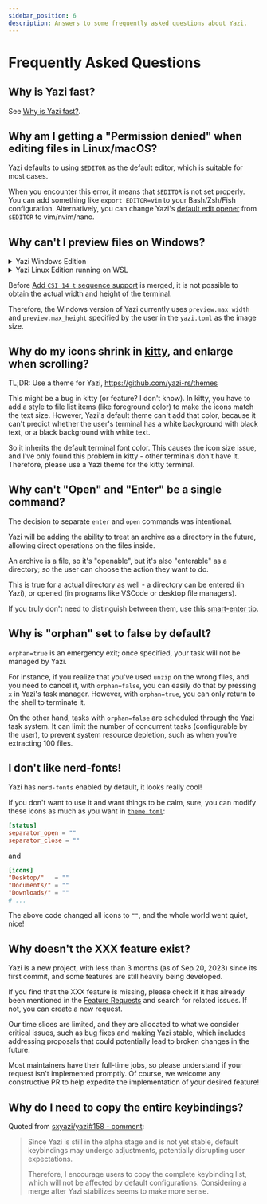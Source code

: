 ```yaml
---
sidebar_position: 6
description: Answers to some frequently asked questions about Yazi.
---
```


# Frequently Asked Questions

## Why is Yazi fast?

See [Why is Yazi fast?](/blog/why-is-yazi-fast).

## Why am I getting a "Permission denied" when editing files in Linux/macOS?

Yazi defaults to using `$EDITOR` as the default editor, which is suitable for most cases.

When you encounter this error, it means that `$EDITOR` is not set properly. You can add something like `export EDITOR=vim` to your Bash/Zsh/Fish configuration.
Alternatively, you can change Yazi's [default edit opener](https://github.com/sxyazi/yazi/blob/main/yazi-config/preset/yazi.toml) from `$EDITOR` to vim/nvim/nano.

## Why can't I preview files on Windows?

<details>
  <summary>Yazi Windows Edition</summary>
  <div>

Have you added Git to the `PATH` according to the [Windows Installation Guide](https://github.com/sxyazi/yazi/wiki/Windows-Installation-Guide#requirements)?

Please make sure the `file` command is available in your terminal, you can do a `file -v` to verify it.

  </div>
</details>

<details>
  <summary>Yazi Linux Edition running on WSL</summary>
  <div>

Limited by ConPTY, the Windows version of Yazi has had to implement many workarounds, which are not perfect.

However, if you run Yazi in WSL, you can experience perfect image previews using `wezterm ssh`.<br/>
[WezTerm](https://wezfurlong.org/wezterm/) is an excellent terminal that can bypass the limitations of ConPTY through its SSH feature, and it's currently the only terminal that supports this approach.

You need to install `sshd` in WSL and start it:

```bash
sudo apt install openssh-server
sudo service ssh restart
```

Then, on the host machine, connect to WSL via SSH:

```bash
wezterm ssh 127.0.0.1
```

That's it! you can now get Yazi's image preview working properly.

  </div>
</details>

Before [Add `CSI 14 t` sequence support](https://github.com/crossterm-rs/crossterm/pull/810) is merged, it is not possible to obtain the actual width and height of the terminal.

Therefore, the Windows version of Yazi currently uses `preview.max_width` and `preview.max_height` specified by the user in the `yazi.toml` as the image size.

## Why do my icons shrink in [kitty](https://sw.kovidgoyal.net/kitty/), and enlarge when scrolling?

TL;DR: Use a theme for Yazi, https://github.com/yazi-rs/themes

This might be a bug in kitty (or feature? I don't know). In kitty, you have to add a style to file list items (like foreground color) to make the icons match the text size. However, Yazi's default theme can't add that color, because it can't predict whether the user's terminal has a white background with black text, or a black background with white text.

So it inherits the default terminal font color. This causes the icon size issue, and I've only found this problem in kitty - other terminals don't have it. Therefore, please use a Yazi theme for the kitty terminal.

## Why can't "Open" and "Enter" be a single command?

The decision to separate `enter` and `open` commands was intentional.

Yazi will be adding the ability to treat an archive as a directory in the future, allowing direct operations on the files inside.

An archive is a file, so it's "openable", but it's also "enterable" as a directory; so the user can choose the action they want to do.

This is true for a actual directory as well - a directory can be entered (in Yazi), or opened (in programs like VSCode or desktop file managers).

If you truly don't need to distinguish between them, use this [smart-enter tip](/docs/tips.md#smart-enter-enter-for-directory-open-for-file).

## Why is "orphan" set to false by default?

`orphan=true` is an emergency exit; once specified, your task will not be managed by Yazi.

For instance, if you realize that you've used `unzip` on the wrong files, and you need to cancel it, with `orphan=false`, you can easily do that by pressing `x` in Yazi's task manager.
However, with `orphan=true`, you can only return to the shell to terminate it.

On the other hand, tasks with `orphan=false` are scheduled through the Yazi task system. It can limit the number of concurrent tasks (configurable by the user), to prevent system resource depletion, such as when you're extracting 100 files.

## I don't like nerd‐fonts!

Yazi has `nerd-fonts` enabled by default, it looks really cool!

If you don't want to use it and want things to be calm, sure, you can modify these icons as much as you want in [`theme.toml`](./configuration/theme.md):

```toml
[status]
separator_open = ""
separator_close = ""
```

and

```toml
[icons]
"Desktop/"   = ""
"Documents/" = ""
"Downloads/" = ""
# ...
```

The above code changed all icons to `""`, and the whole world went quiet, nice!

## Why doesn't the XXX feature exist?

Yazi is a new project, with less than 3 months (as of Sep 20, 2023) since its first commit, and some features are still heavily being developed.

If you find that the XXX feature is missing, please check if it has already been mentioned in the [Feature Requests](https://github.com/sxyazi/yazi/issues/51) and search for related issues. If not, you can create a new request.

Our time slices are limited, and they are allocated to what we consider critical issues, such as bug fixes and making Yazi stable, which includes addressing proposals that could potentially lead to broken changes in the future.

Most maintainers have their full-time jobs, so please understand if your request isn't implemented promptly. Of course, we welcome any constructive PR to help expedite the implementation of your desired feature!

## Why do I need to copy the entire keybindings?

Quoted from [sxyazi/yazi#158 - comment](https://github.com/sxyazi/yazi/issues/158#issuecomment-1722130381):

> Since Yazi is still in the alpha stage and is not yet stable, default keybindings may undergo adjustments, potentially disrupting user expectations.
>
> Therefore, I encourage users to copy the complete keybinding list, which will not be affected by default configurations. Considering a merge after Yazi stabilizes seems to make more sense.
